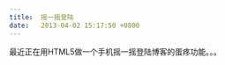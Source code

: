 ```yaml
---
title:  摇一摇登陆
date:   2013-04-02 15:17:50 +0800
---
```


最近正在用HTML5做一个手机摇一摇登陆博客的蛋疼功能。。。

<!--69-->

